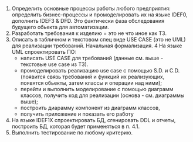 1. Определить основные процессы работы любого предприятия: определить бизнес-процессы и промоделировать их на языке IDEF0, дополнить IDEF3 & DFD. Это фактически фаза обследования будущего обьекта для автоматизации. 
2. Разработать требования к изделию = это не что иное как ТЗ. 
3. Описать в табличном и текстовом спец виде USE CASE (это не UML) для реализации требований. Начальная формализация.
4 На языке UML спроектировать  ПО:
    - написать USE CASE для требований (данные см. выше - текстовые use case из ТЗ).
    - промоделировать реализацию use case с помощью S.D. и  C.D. (появится связь требований и функций их реализующих, появятcя обьекты, затем классы и операции над ними);
    - перейти и выполнить моделирование с помощью диаграмм классов, получить код для реализации (основа - см. диаграммы выше);
    - построить диарамму компонент из диаграмм классов,
    - получить приложение и показать его работу
4. На языке IDEF1X спроектировать БД, сгенировать DDL и отчеты, построить БД, которая будет применяться в п. 4.1.
5. Выполнить тестирование по любому критерию.
